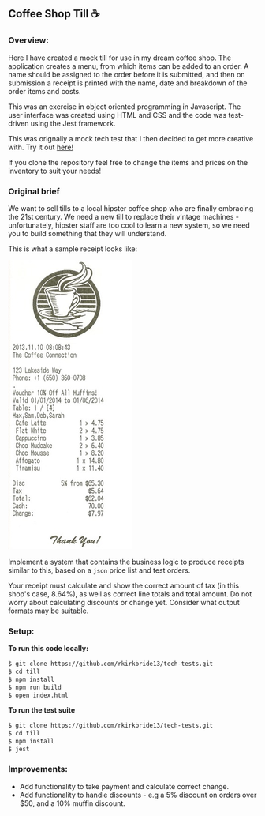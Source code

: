 ## Coffee Shop Till ☕ 
### Overview:

Here I have created a mock till for use in my dream coffee shop. The application creates a menu, from which items can be added to an order. A name should be assigned to the order before it is submitted, and then on submission a receipt is printed with the name, date and breakdown of the order items and costs.

This was an exercise in object oriented programming in Javascript. The user interface was created using HTML and CSS and the code was test-driven using the Jest framework.

This was orignally a mock tech test that I then decided to get more creative with. Try it out [here!](https://till.onrender.com/)

If you clone the repository feel free to change the items and prices on the inventory to suit your needs!

### Original brief

We want to sell tills to a local hipster coffee shop who are finally embracing the 21st century. We need a new till to replace their vintage machines - unfortunately, hipster staff are too cool to learn a new system, so we need you to build something that they will understand.

This is what a sample receipt looks like:

![a receipt](./images/receipt.jpeg)

Implement a system that contains the business logic to produce receipts similar to this, based on a `json` price list and test orders.  

Your receipt must calculate and show the correct amount of tax (in this shop's case, 8.64%), as well as correct line totals and total amount. Do not worry about calculating discounts or change yet. Consider what output formats may be suitable.

### Setup:

**To run this code locally:**  

    $ git clone https://github.com/rkirkbride13/tech-tests.git
    $ cd till
    $ npm install
    $ npm run build
    $ open index.html

**To run the test suite**
   
    $ git clone https://github.com/rkirkbride13/tech-tests.git
    $ cd till
    $ npm install
    $ jest


### Improvements:  

- Add functionality to take payment and calculate correct change.
- Add functionality to handle discounts - e.g a 5% discount on orders over $50, and a 10% muffin discount.

